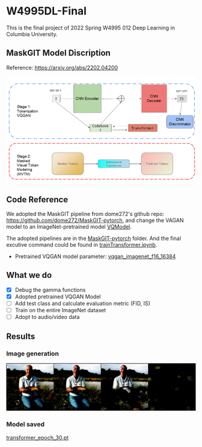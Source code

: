 # W4995DL-Final
This is the final project of 2022 Spring W4995 012 Deep Learning in Columbia University.


## MaskGIT Model Discription
Reference: https://arxiv.org/abs/2202.04200

<p align="center">
<img width="718" alt="workflow" src="/asset/Mask.png">
</p>

## Code Reference
We adopted the MaskGIT pipeline from dome272's github repo: https://github.com/dome272/MaskGIT-pytorch, and change the VAGAN model to an ImageNet-pretrained model [VQModel](https://github.com/CompVis/taming-transformers).

The adopted pipelines are in the [MaskGIT-pytorch](/MaskGIT-pytorch/) folder. And the final excutive command could be found in [trainTransformer.ipynb](./trainTransformer.ipynb).

* Pretrained VQGAN model parameter: [vqgan_imagenet_f16_16384](./taming-transformers/logs/vqgan_imagenet_f16_16384/)

## What we do
- [x] Debug the gamma functions
- [x] Adopted pretrained VQGAN Model
- [ ] Add test class and calculate evaluation metric (FID, IS)
- [ ] Train on the entire ImageNet dataset
- [ ] Adopt to audio/video data

## Results
### Image generation
<p align="center">
<img width="718" alt="workflow" src="/results/39.jpg">
</p>

### Model saved

[transformer_epoch_30.pt](./checkpoints/)

